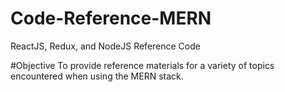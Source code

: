 # Code-Reference-MERN
ReactJS, Redux, and NodeJS Reference Code

#Objective
To provide reference materials for a variety of topics encountered when using the MERN stack.
